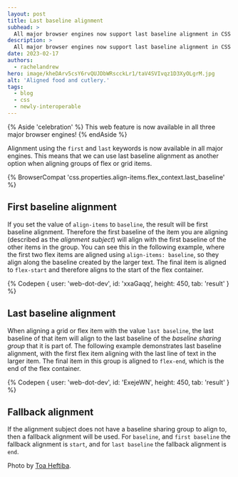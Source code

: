```yaml
---
layout: post
title: Last baseline alignment
subhead: >
  All major browser engines now support last baseline alignment in CSS grid and flexbox.
description: >
  All major browser engines now support last baseline alignment in CSS grid and flexbox.
date: 2023-02-17
authors:
  - rachelandrew
hero: image/kheDArv5csY6rvQUJDbWRscckLr1/taV4SVIvqz1D3XyOLgrM.jpg
alt: 'Aligned food and cutlery.'
tags:
  - blog
  - css
  - newly-interoperable
---
```


{% Aside 'celebration' %}
This web feature is now available in all three major browser engines!
{% endAside %}

Alignment using the `first` and `last` keywords is now available in all major engines. This means that we can use last baseline alignment as another option when aligning groups of flex or grid items.

{% BrowserCompat 'css.properties.align-items.flex_context.last_baseline' %}

## First baseline alignment

If you set the value of `align-items` to `baseline`, the result will be first baseline alignment. Therefore the first baseline of the item you are aligning (described as the _alignment subject_) will align with the first baseline of the other items in the group. You can see this in the following example, where the first two flex items are aligned using `align-items: baseline`, so they align along the baseline created by the larger text. The final item is aligned to `flex-start` and therefore aligns to the start of the flex container.

{% Codepen {
    user: 'web-dot-dev',
    id: 'xxaGaqq',
    height: 450,
    tab: 'result'
  }
%}

## Last baseline alignment

When aligning a grid or flex item with the value `last baseline`, the last baseline of that item will align to the last baseline of the _baseline sharing group_ that it is part of. The following example demonstrates last baseline alignment, with the first flex item aligning with the last line of text in the larger item. The final item in this group is aligned to `flex-end`, which is the end of the flex container.

{% Codepen {
    user: 'web-dot-dev',
    id: 'ExejeWN',
    height: 450,
    tab: 'result'
  }
%}

## Fallback alignment

If the alignment subject does not have a baseline sharing group to align to, then a fallback alignment will be used. For `baseline`, and `first baseline` the fallback alignment is `start`, and for `last baseline` the fallback alignment is `end`. 

Photo by [Toa Heftiba](https://unsplash.com/@heftiba?utm_source=unsplash&utm_medium=referral&utm_content=creditCopyText).
